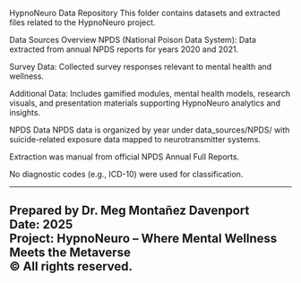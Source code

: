 HypnoNeuro Data Repository
This folder contains datasets and extracted files related to the HypnoNeuro project.

Data Sources Overview
NPDS (National Poison Data System): Data extracted from annual NPDS reports for years 2020 and 2021.

Survey Data: Collected survey responses relevant to mental health and wellness.

Additional Data: Includes gamified modules, mental health models, research visuals, and presentation materials supporting HypnoNeuro analytics and insights.

NPDS Data
NPDS data is organized by year under data_sources/NPDS/ with suicide-related exposure data mapped to neurotransmitter systems.

Extraction was manual from official NPDS Annual Full Reports.

No diagnostic codes (e.g., ICD-10) were used for classification.



---
Prepared by Dr. Meg Montañez Davenport  
Date: 2025  
Project: HypnoNeuro – Where Mental Wellness Meets the Metaverse  
© All rights reserved.
---
